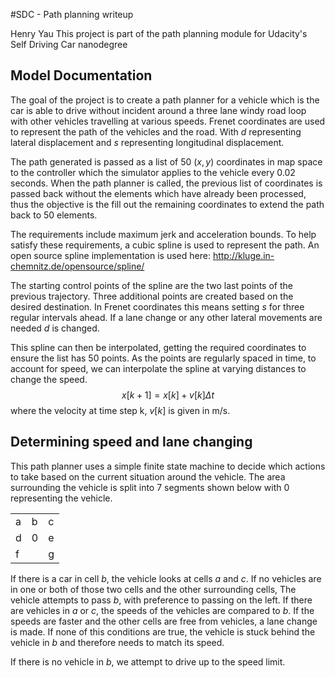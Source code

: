 #SDC - Path planning writeup

Henry Yau
This project is part of the path planning module for Udacity's Self Driving Car nanodegree


## Model Documentation
The goal of the project is to create a path planner for a vehicle which is the car is able to drive without incident around a three lane windy road loop with other vehicles travelling at various speeds. Frenet coordinates are used to represent the path of the vehicles and the road. With $d$ representing lateral displacement and $s$ representing longitudinal displacement.

The path generated is passed as a list of 50 $(x,y)$ coordinates in map space to the controller which the simulator applies to the vehicle every 0.02 seconds. When the path planner is called, the previous list of coordinates is passed back without the elements which have already been processed, thus the objective is the fill out the remaining coordinates to extend the path back to 50 elements.

The requirements include maximum jerk and acceleration bounds. To help satisfy these requirements, a cubic spline is used to represent the path. An open source spline implementation is used here:
http://kluge.in-chemnitz.de/opensource/spline/

The starting control points of the spline are the two last points of the previous trajectory. Three additional points are created based on the desired destination. In Frenet coordinates this means setting $s$ for three regular intervals ahead. If a lane change or any other lateral movements are needed $d$ is changed.

This spline can then be interpolated, getting the required coordinates to ensure the list has 50 points. As the points are regularly spaced in time, to account for speed, we can interpolate the spline at varying distances to change the speed. 
$$x[k+1]=x[k]+v[k]\Delta t$$
where the velocity at time step k, $v[k]$ is given in m/s.

## Determining speed and lane changing
This path planner uses a simple finite state machine to decide which actions to take based on the current situation around the vehicle. The area surrounding the vehicle is split into 7 segments shown below with 0 representing the vehicle.


|       |       |   |                   
|-----|------|----------|
|a |b|c    |
|d |0 |e   |
|f | |g|

If there is a car in cell $b$, the vehicle looks at cells $a$ and $c$. If no vehicles are in one or both of those two cells and the other surrounding cells, The vehicle attempts to pass $b$, with preference to passing on the left. If there are vehicles in $a$ or $c$, the speeds of the vehicles are compared to $b$. If the speeds are faster and the other cells are free from vehicles, a lane change is made. If none of this conditions are true, the vehicle is stuck behind the vehicle in $b$ and therefore needs to match its speed.

If there is no vehicle in $b$, we attempt to drive up to the speed limit.
